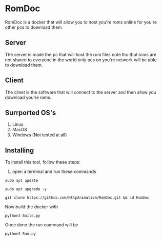 # RomDoc
RomDoc is a docker that will allow you to host you're roms online for you're other pcs to download them.

## Server
The server is made the pc that will host the rom files note tho that roms are not shared to everyone in the world only pcs on you're network will be able to download them.

## Client
The clinet is the software that will connect to the server and then allow you download you're roms.

## Surrported OS's
1) Linux 
2) MacOS
3) Windows (Not tested at all)

## Installing
To install this tool, follow these steps:
1) open a terminal and run these commands
```
sudo apt update
```

```
sudo apt upgrade -y
```

```
git clone https://github.com/HttpAnimation/RomDoc.git && cd RomDoc
```

Now build the docker with

```
python3 Build.py
```

Once done the run command will be

```
python3 Run.py
```